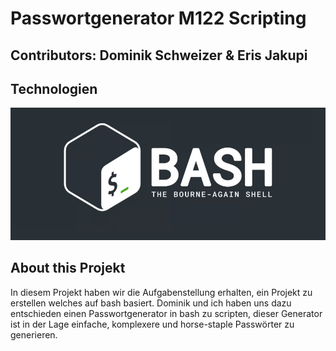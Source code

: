 # Passwortgenerator M122 Scripting

## Contributors: Dominik Schweizer & Eris Jakupi

## Technologien

![alt text](image.png)

## About this Projekt
In diesem Projekt haben wir die Aufgabenstellung erhalten, ein Projekt zu erstellen welches auf bash basiert. Dominik und ich haben uns dazu entschieden einen Passwortgenerator in bash zu scripten, dieser Generator ist in der Lage einfache, komplexere und  horse-staple Passwörter zu generieren. 

